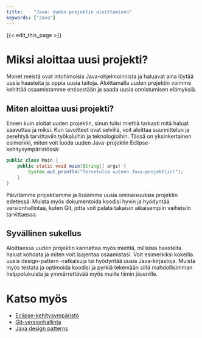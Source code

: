 ```yaml
---
title:    "Java: Uuden projektin aloittaminen"
keywords: ["Java"]
---
```


{{< edit_this_page >}}

# Miksi aloittaa uusi projekti?

Monet meistä ovat intohimoisia Java-ohjelmoinnista ja haluavat aina löytää uusia haasteita ja oppia uusia taitoja. Aloittamalla uuden projektin voimme kehittää osaamistamme entisestään ja saada uusia onnistumisen elämyksiä.

## Miten aloittaa uusi projekti?

Ennen kuin aloitat uuden projektin, sinun tulisi miettiä tarkasti mitä haluat saavuttaa ja miksi. Kun tavoitteet ovat selvillä, voit aloittaa suunnittelun ja perehtyä tarvittaviin työkaluihin ja teknologioihin. Tässä on yksinkertainen esimerkki, miten voit luoda uuden Java-projektin Eclipse-kehitysympäristössä:
 
```Java
public class Main {
    public static void main(String[] args) {
        System.out.println("Tervetuloa uuteen Java-projektiin!");
    }
}
```
Päivitämme projektiamme ja lisäämme uusia ominaisuuksia projektin edetessä. Muista myös dokumentoida koodisi hyvin ja hyödyntää versionhallintaa, kuten Git, jotta voit palata takaisin aikaisempiin vaiheisiin tarvittaessa.

## Syvällinen sukellus

Aloittaessa uuden projektin kannattaa myös miettiä, millaisia haasteita haluat kohdata ja miten voit laajentaa osaamistasi. Voit esimerkiksi kokeilla uusia design-pattern -ratkaisuja tai hyödyntää uusia Java-kirjastoja. Muista myös testata ja optimoida koodisi ja pyrkiä tekemään siitä mahdollisimman helppolukuista ja ymmärrettävää myös muille tiimin jäsenille.

# Katso myös

- [Eclipse-kehitysympäristö](https://www.eclipse.org/downloads/)
- [Git-versionhallinta](https://git-scm.com/)
- [Java design patterns](https://www.javaworld.com/article/2072233/core-java/design-patterns-and-java.html)